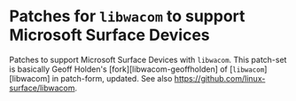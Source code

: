 # Patches for `libwacom` to support Microsoft Surface Devices

Patches to support Microsoft Surface Devices with `libwacom`.
This patch-set is basically Geoff Holden's [fork][libwacom-geoffholden] of [`libwacom`][libwacom] in patch-form, updated.
See also https://github.com/linux-surface/libwacom.
